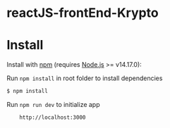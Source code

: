 # reactJS-frontEnd-Krypto


# Install

Install with [npm](https://www.npmjs.com/) (requires [Node.js](https://nodejs.org/en/) >= v14.17.0):

Run `npm install` in root folder to install dependencies

```sh
$ npm install
```

Run `npm run dev` to initialize app 


```sh
    http://localhost:3000
```